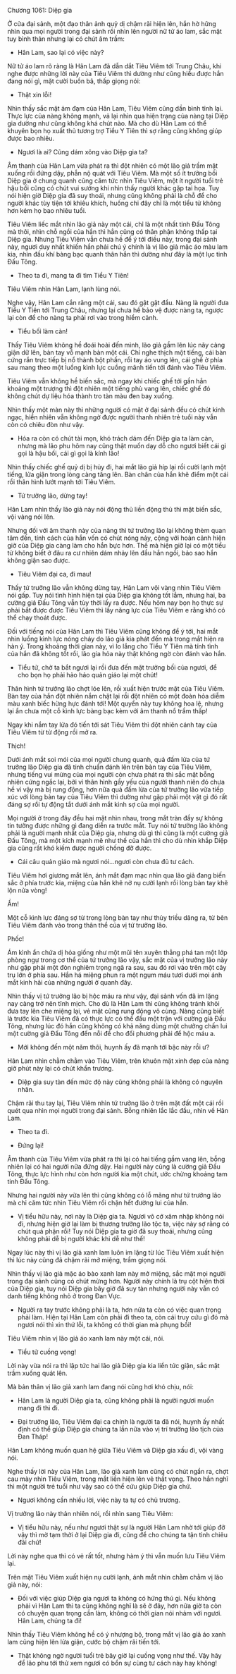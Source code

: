 




Chương 1061: Diệp gia


Ở cửa đại sảnh, một đạo thân ảnh quỷ dị chậm rãi hiện lên, hắn hờ hững nhìn qua mọi người trong đại sảnh rồi nhìn lên người nữ tử áo lam, sắc mặt tuy bình thản nhưng lại có chút âm trầm:

- Hân Lam, sao lại có việc này?

Nữ tử áo lam rõ ràng là Hân Lam đã dẫn dắt Tiêu Viêm tới Trung Châu, khi nghe được những lời này của Tiêu Viêm thì dường như cũng hiểu được hắn đang nói gì, mặt cười buồn bã, thấp giọng nói:

- Thật xin lỗi!

Nhìn thấy sắc mặt ảm đạm của Hân Lam, Tiêu Viêm cũng dần bình tỉnh lại. Thực lực của nàng không mạnh, vả lại nhìn qua hiện trạng của nàng tại Diệp gia dường như cũng không khá chút nào. Mà cho dù Hân Lam có thể khuyên bọn họ xuất thủ tương trợ Tiểu Y Tiên thì sợ rằng cũng không giúp được bao nhiêu.

- Ngươi là ai? Cũng dám xông vào Diệp gia ta?

Âm thanh của Hân Lam vừa phát ra thì đột nhiên có một lão giả trầm mặt xuống rồi đứng dậy, phẫn nộ quát với Tiêu Viêm. Mà một số ít trưởng bối Diệp gia ở chung quanh cũng căm tức nhìn Tiêu Viêm, một ít người tuổi trẻ hậu bối cũng có chút vui sướng khi nhìn thấy người khác gặp tai họa. Tuy nói hiện giờ Diệp gia đã suy thoái, nhưng cũng không phải là chỗ để cho người khác tùy tiện tới khiêu khích, huống chi đây chỉ là một tiểu tử không hơn kém họ bao nhiêu tuổi.

Tiêu Viêm liếc mắt nhìn lão giả này một cái, chỉ là một nhất tinh Đấu Tông mà thôi, nhìn chỗ ngồi của hắn thì hẳn cũng có thân phận không thấp tại Diệp gia. Nhưng Tiêu Viêm vẫn chưa hề để ý tới điều này, trong đại sảnh này, ngươi duy nhất khiến hắn phải chú ý chính là vị lão giả mặc áo màu lam kia, nhìn đấu khí bàng bạc quanh thân hắn thì dường như đây là một lục tinh Đấu Tông.

- Theo ta đi, mang ta đi tìm Tiểu Y Tiên!

Tiêu Viêm nhìn Hân Lam, lạnh lùng nói.

Nghe vậy, Hân Lam cắn răng một cái, sau đó gật gật đầu. Nàng là người đưa Tiểu Y Tiên tới Trung Châu, nhưng lại chưa hề bảo vệ được nàng ta, ngược lại còn để cho nàng ta phải rơi vào trong hiểm cảnh.

- Tiểu bối làm càn!

Thấy Tiêu Viêm không hề đoái hoài đến mình, lão giả gầm lên lúc nãy càng giận dữ lên, bàn tay vỗ mạnh bàn một cái. Chỉ nghe thịch một tiếng, cái bàn cứng rắn trực tiếp bị nổ thành bột phấn, rồi tay áo vung lên, cái ghế ở phía sau mang theo một luồng kình lực cuồng mãnh tiến tới đánh vào Tiêu Viêm.

Tiêu Viêm vẫn không hề biến sắc, mà ngay khi chiếc ghế tới gần hắn khoảng một trượng thì đột nhiên một tiếng phù vang lên, chiếc ghế đó không chút dự liệu hóa thành tro tàn màu đen bay xuống.

Nhìn thấy một màn này thì những người có mặt ở đại sảnh đều có chút kinh ngạc, hiển nhiên vẫn không ngờ được người thanh nhiên trẻ tuổi này vẫn còn có chiêu đòn như vậy.

- Hóa ra còn có chút tài mọn, khó trách dám đến Diệp gia ta làm càn, nhưng mà lão phu hôm nay cũng thật muốn dạy dỗ cho ngươi biết cái gì gọi là hậu bối, cái gì gọi là kính lão!

Nhìn thấy chiếc ghế quỷ dị bị hủy đi, hai mắt lão giả híp lại rồi cười lạnh một tiếng, lửa giận trong lòng càng tăng lên. Bàn chân của hắn khẽ điểm một cái rồi thân hình lướt mạnh tới Tiêu Viêm.

- Tứ trưởng lão, dừng tay!

Hân Lam nhìn thấy lão giả này nói động thủ liền động thủ thì mặt biến sắc, vội vàng nói lên.

Nhưng đối với âm thanh này của nàng thì tứ trưởng lão lại không thèm quan tâm đến, tính cách của hắn vốn có chút nóng nảy, cộng với hoàn cảnh hiện giờ của Diệp gia càng làm cho hắn bực hơn. Thế mà hiện giờ lại có một tiểu tử không biết ở đâu ra cư nhiên dám nhảy lên đầu hắn ngồi, bảo sao hắn không giận sao được.

- Tiêu Viêm đại ca, đi mau!

Thấy tứ trưởng lão vẫn không dừng tay, Hân Lam vội vàng nhìn Tiêu Viêm nói gấp. Tuy nói tình hình hiện tại của Diệp gia không tốt lắm, nhưng hai, ba cường giả Đấu Tông vẫn tùy thời lấy ra được. Nếu hôm nay bọn họ thực sự phải bắt được được Tiêu Viêm thì lấy năng lực của Tiêu Viêm e rằng khó có thể chạy thoát được.

Đối với tiếng nói của Hân Lam thì Tiêu Viêm cũng không để ý tới, hai mắt nhìn luồng kình lực nóng cháy do lão giả kia phát đến mà trong mắt hiện ra hàn ý. Trong khoảng thời gian này, vì lo lắng cho Tiểu Y Tiên mà tính tình của hắn đã không tốt rồi, lão gia hỏa này thật không ngờ còn đánh vào hắn.

- Tiểu tử, chờ ta bắt ngươi lại rồi đưa đến mặt trưởng bối của ngươi, để cho bọn họ phải hảo hảo quản giáo lại một chút!

Thân hình tứ trưởng lão chợt lóe lên, rồi xuất hiện trước mặt của Tiêu Viêm. Bàn tay của hắn đột nhiên nắm chặt lại rồi đột nhiên có một đoàn hỏa diễm màu xanh biếc hừng hực đánh tới! Một quyền này tuy không hoa lệ, nhưng lại ẩn chưa một cỗ kình lực bàng bạc kèm với âm thanh nổ trầm thấp!

Ngay khi nắm tay lửa đó tiến tới sát Tiêu Viêm thì đột nhiên cánh tay của Tiêu Viêm từ từ động rồi mở ra.

Thịch!

Dưới ánh mắt soi mói của mọi người chung quanh, quả đấm lửa của tứ trưởng lão Diệp gia đã tinh chuẩn đánh lên trên bàn tay của Tiêu Viêm, nhưng tiếng vui mừng của mọi người còn chưa phát ra thì sắc mặt bỗng nhiên cứng ngắc lại, bởi vì thân hình gầy yếu của người thanh niên đó chưa hề vì vậy mà bị rung động, hơn nữa quả đấm lửa của tứ trưởng lão vừa tiếp xúc với lòng bàn tay của Tiêu Viêm thì dường như gặp phải một vật gì đó rất đáng sợ rồi tự động tắt dưới ánh mắt kinh sợ của mọi người.

Mọi người ở trong đây đều hai mặt nhìn nhau, trong mắt tràn đầy sự không tin tưởng được những gì đang diễn ra trước mắt. Tuy nói tứ trưởng lão không phải là người mạnh nhất của Diệp gia, nhưng dù gì thì cũng là một cường giả Đấu Tông, mà một kích mạnh mẽ như thế của hắn thì cho dù nhìn khắp Diệp gia cũng rất khó kiếm được người chống đỡ được.

- Cái câu quản giáo mà ngươi nói…ngươi còn chưa đủ tư cách.

Tiêu Viêm hơi giương mắt lên, ánh mắt đạm mạc nhìn qua lão giả đang biến sắc ở phía trước kia, miệng của hắn khẽ nở nụ cười lạnh rồi lòng bàn tay khẽ lộn nửa vòng!

Ầm!

Một cỗ kình lực đáng sợ từ trong lòng bàn tay như thủy triều dâng ra, từ bên Tiêu Viêm đánh vào trong thân thể của vị tứ trưởng lão.

Phốc!

Ám kình ẩn chứa dị hỏa giống như một mũi tên xuyên thẳng phá tan một lớp phòng ngự trong cơ thể của tứ trưởng lão vậy, sắc mặt của vị trưởng lão này như gặp phải một đòn nghiêm trọng ngã ra sau, sau đó rơi vào trên một cây trụ lớn ở phía sau. Hắn há miệng phun ra một ngụm máu tươi dưới mọi ánh mắt kinh hãi của những người ở quanh đây.

Nhìn thấy vị tứ trưởng lão bị hộc máu ra như vậy, đại sảnh vốn đã im lặng nay càng trở nên tĩnh mịch. Cho dù là Hân Lam thì cũng không tránh khỏi đưa tay lên che miệng lại, vẻ mặt cũng rung động vô cùng. Nàng cũng biết là trước kia Tiêu Viêm đã có thực lực có thể đấu một trận với cường giả Đấu Tông, nhưng lúc đó hắn cũng không có khả năng dùng một chưởng chấn lui một cường giả Đấu Tông đến nỗi để cho đối phương phải để hộc máu a.

- Mới không đến một năm thôi, huynh ấy đã mạnh tới bậc này rồi ư?

Hân Lam nhìn chằm chằm vào Tiêu Viêm, trên khuôn mặt xinh đẹp của nàng giờ phút này lại có chút khẩn trương.

- Diệp gia suy tàn đến mức độ này cũng không phải là không có nguyên nhân.

Chậm rãi thu tay lại, Tiêu Viêm nhìn tứ trưởng lão ở trên mặt đất một cái rồi quét qua nhìn mọi người trong đại sảnh. Bỗng nhiên lắc lắc đầu, nhìn về Hân Lam.

- Theo ta đi.

- Đứng lại!

Âm thanh của Tiêu Viêm vừa phát ra thì lại có hai tiếng gầm vang lên, bỗng nhiên lại có hai người nữa đứng dậy. Hai người này cũng là cường giả Đấu Tông, thực lực hình như còn hơn người kia một chút, ước chừng khoảng tam tinh Đấu Tông.

Nhưng hai người này vừa lên thì cũng không có lỗ mãng như tứ trưởng lão mà chỉ căm tức nhìn Tiêu Viêm rồi chặn hết đường lui của hắn.

- Vị tiểu hữu này, nơi này là Diệp gia ta. Ngươi vô cớ xâm nhập không nói đi, nhưng hiện giờ lại làm bị thương trưởng lão tộc ta, việc này sợ rằng có chút quá phận rồi! Tuy nói Diệp gia ta giờ đã suy thoái, nhưng cũng không phải dễ bị người khác khi dễ như thế!

Ngay lúc này thì vị lão giả xanh lam luôn im lặng từ lúc Tiêu Viêm xuất hiện thì lúc này cũng đã chậm rãi mở miệng, trầm giọng nói.

Nhìn thấy vị lão giả mặc áo bào xanh lam này mở miệng, sắc mặt mọi người trong đại sảnh cũng có chút mừng hơn. Người này chính là trụ cột hiện thời của Diệp gia, tuy nói Diệp gia bây giờ đã suy tàn nhưng người này vẫn có danh tiếng không nhỏ ở trong Đan Vực.

- Người ra tay trước không phải là ta, hơn nữa ta còn có việc quan trọng phải làm. Hiện tại Hân Lam còn phải đi theo ta, còn cái truy cứu gì đó mà ngươi nói thì xin thứ lỗi, ta không có thời gian mà phụng bồi!

Tiêu Viêm nhìn vị lão giả áo xanh lam này một cái, nói.

- Tiểu tử cuồng vọng!

Lời này vừa nói ra thì lập tức hai lão giả Diệp gia kia liền tức giận, sắc mặt trầm xuống quát lên.

Mà bản thân vị lão giả xanh lam đang nói cũng hơi khó chịu, nói:

- Hân Lam là người Diệp gia ta, cũng không phải là người ngươi muốn mang đi thì đi.

- Đại trưởng lão, Tiêu Viêm đại ca chính là người ta đã nói, huynh ấy nhất định có thể giúp Diệp gia chúng ta lần nữa vào vị trí trưởng lão tịch của Đan Tháp!

Hân Lam không muốn quan hệ giữa Tiêu Viêm và Diệp gia xấu đi, vội vàng nói.

Nghe thấy lời này của Hân Lam, lão giả xanh lam cũng có chút ngẩn ra, chợt cau mày nhìn Tiêu Viêm, trong mắt liền hiện lên vẻ thất vọng. Theo hắn nghĩ thì một người trẻ tuổi như vậy sao có thể cứu giúp Diệp gia chứ.

- Ngươi không cần nhiều lời, việc này ta tự có chủ trương.

Vị trưởng lão này thản nhiên nói, rồi nhìn sang Tiêu Viêm:

- Vị tiểu hữu này, nếu như ngươi thật sự là người Hân Lam nhờ tới giúp đỡ vậy thì mờ tạm thời ở lại Diệp gia đi, cũng để cho chúng ta tận tình chiêu đãi chứ!

Lời này nghe qua thì có vẻ rất tốt, nhưng hàm ý thì vẫn muốn lưu Tiêu Viêm lại.

Trên mặt Tiêu Viêm xuất hiện nụ cười lạnh, ánh mắt nhìn chằm chằm vị lão giả này, nói:

- Đối với việc giúp Diệp gia ngươi ta không có hứng thú gì. Nếu không phải vì Hân Lam thì ta cũng không nghĩ là sẽ ở đây, hơn nữa giờ ta còn có chuyện quan trọng cần làm, không có thời gian nói nhảm với ngươi. Hân Lam, chúng ta đi!

Nhìn thấy Tiêu Viêm không hề có ý nhượng bộ, trong mắt vị lão giả áo xanh lam cũng hiện lên lửa giận, cước bộ chậm rãi tiến tới.

- Thật không ngờ người tuổi trẻ bây giờ lại cuồng vọng như thế. Vậy hãy để lão phu tới thử xem ngươi có bổn sự cùng tư cách này hay không!




